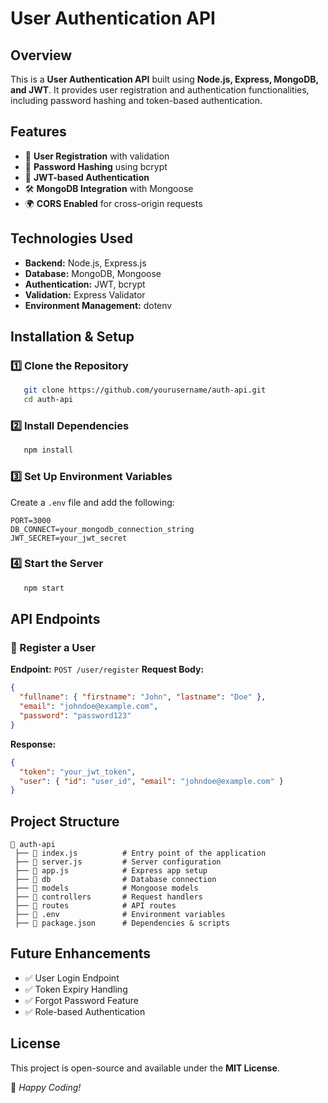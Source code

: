 # User Authentication API

## Overview
This is a **User Authentication API** built using **Node.js, Express, MongoDB, and JWT**. It provides user registration and authentication functionalities, including password hashing and token-based authentication.

## Features
- 📌 **User Registration** with validation
- 🔐 **Password Hashing** using bcrypt
- 🔑 **JWT-based Authentication**
- 🛠 **MongoDB Integration** with Mongoose
- 🌍 **CORS Enabled** for cross-origin requests

## Technologies Used
- **Backend:** Node.js, Express.js
- **Database:** MongoDB, Mongoose
- **Authentication:** JWT, bcrypt
- **Validation:** Express Validator
- **Environment Management:** dotenv

## Installation & Setup

### 1️⃣ Clone the Repository
```bash
   git clone https://github.com/yourusername/auth-api.git
   cd auth-api
```

### 2️⃣ Install Dependencies
```bash
   npm install
```

### 3️⃣ Set Up Environment Variables
Create a `.env` file and add the following:
```env
PORT=3000
DB_CONNECT=your_mongodb_connection_string
JWT_SECRET=your_jwt_secret
```

### 4️⃣ Start the Server
```bash
   npm start
```

## API Endpoints

### 📌 Register a User
**Endpoint:** `POST /user/register`
**Request Body:**
```json
{
  "fullname": { "firstname": "John", "lastname": "Doe" },
  "email": "johndoe@example.com",
  "password": "password123"
}
```
**Response:**
```json
{
  "token": "your_jwt_token",
  "user": { "id": "user_id", "email": "johndoe@example.com" }
}
```

## Project Structure
```
📂 auth-api
 ├── 📄 index.js          # Entry point of the application
 ├── 📄 server.js         # Server configuration
 ├── 📄 app.js            # Express app setup
 ├── 📂 db                # Database connection
 ├── 📂 models            # Mongoose models
 ├── 📂 controllers       # Request handlers
 ├── 📂 routes            # API routes
 ├── 📄 .env              # Environment variables
 ├── 📄 package.json      # Dependencies & scripts
```

## Future Enhancements
- ✅ User Login Endpoint
- ✅ Token Expiry Handling
- ✅ Forgot Password Feature
- ✅ Role-based Authentication

## License
This project is open-source and available under the **MIT License**.

🚀 *Happy Coding!*

